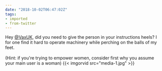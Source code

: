 ```yaml
---
date: "2018-10-02T06:47:02Z"
tags:
- imported
- from-twitter
---
```

Hey [@VaxUK](/twitter/#/VaxUK), did you need to give the person in your instructions heels? I for one find it hard to operate machinery while perching on the balls of my feet.\
\
\(Hint: if you're trying to empower women, consider first why you assume your main user is a woman) {{< imgorvid src="media-1.jpg" >}}
